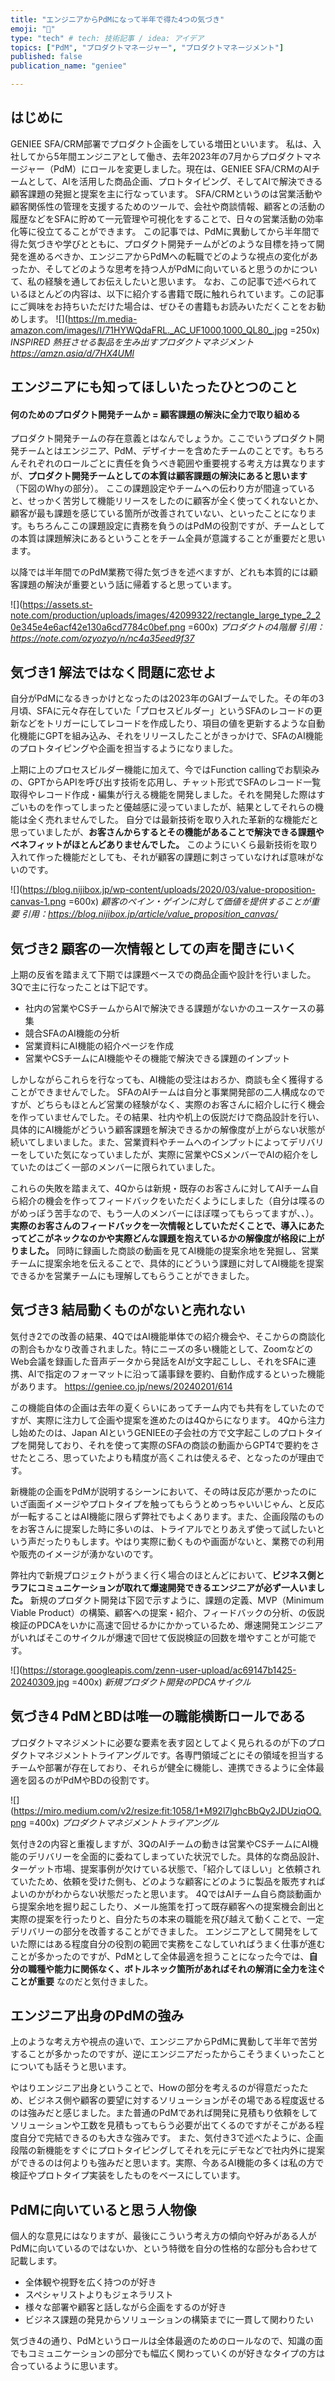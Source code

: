 ```yaml
---
title: "エンジニアからPdMになって半年で得た4つの気づき"
emoji: "🥨"
type: "tech" # tech: 技術記事 / idea: アイデア
topics: ["PdM", "プロダクトマネージャー", "プロダクトマネージメント"]
published: false
publication_name: "geniee"

---
```

## はじめに
GENIEE SFA/CRM部署でプロダクト企画をしている増田といいます。
私は、入社してから5年間エンジニアとして働き、去年2023年の7月からプロダクトマネージャー（PdM）にロールを変更しました。現在は、GENIEE SFA/CRMのAIチームとして、AIを活用した商品企画、プロトタイピング、そしてAIで解決できる顧客課題の発掘と提案を主に行なっています。
SFA/CRMというのは営業活動や顧客関係性の管理を支援するためのツールで、会社や商談情報、顧客との活動の履歴などをSFAに貯めて一元管理や可視化をすることで、日々の営業活動の効率化等に役立てることができます。
この記事では、PdMに異動してから半年間で得た気づきや学びとともに、プロダクト開発チームがどのような目標を持って開発を進めるべきか、エンジニアからPdMへの転職でどのような視点の変化があったか、そしてどのような思考を持つ人がPdMに向いていると思うのかについて、私の経験を通してお伝えしたいと思います。
なお、この記事で述べられているほとんどの内容は、以下に紹介する書籍で既に触れられています。この記事にご興味をお持ちいただけた場合は、ぜひその書籍もお読みいただくことをお勧めします。
![](https://m.media-amazon.com/images/I/71HYWQdaFRL._AC_UF1000,1000_QL80_.jpg =250x)
*INSPIRED 熱狂させる製品を生み出すプロダクトマネジメント
https://amzn.asia/d/7HX4UMl*

## エンジニアにも知ってほしいたったひとつのこと
#### 何のためのプロダクト開発チームか = 顧客課題の解決に全力で取り組める
プロダクト開発チームの存在意義とはなんでしょうか。ここでいうプロダクト開発チームとはエンジニア、PdM、デザイナーを含めたチームのことです。もちろんそれぞれのロールごとに責任を負うべき範囲や重要視する考え方は異なりますが、**プロダクト開発チームとしての本質は顧客課題の解決にあると思います** （下図のWhyの部分）。
ここの課題設定やチームへの伝わり方が間違っていると、せっかく苦労して機能リリースをしたのに顧客が全く使ってくれないとか、顧客が最も課題を感じている箇所が改善されていない、といったことになります。もちろんここの課題設定に責務を負うのはPdMの役割ですが、チームとしての本質は課題解決にあるということをチーム全員が意識することが重要だと思います。

以降では半年間でのPdM業務で得た気づきを述べますが、どれも本質的には顧客課題の解決が重要という話に帰着すると思っています。

![](https://assets.st-note.com/production/uploads/images/42099322/rectangle_large_type_2_20e345e4e6acf42e130a6cd7784c0bef.png =600x)
*プロダクトの4階層
引用：https://note.com/ozyozyo/n/nc4a35eed9f37*

## 気づき1 解法ではなく問題に恋せよ
自分がPdMになるきっかけとなったのは2023年のGAIブームでした。その年の3月頃、SFAに元々存在していた「プロセスビルダー」というSFAのレコードの更新などをトリガーにしてレコードを作成したり、項目の値を更新するような自動化機能にGPTを組み込み、それをリリースしたことがきっかけで、SFAのAI機能のプロトタイピングや企画を担当するようになりました。

上期に上のプロセスビルダー機能に加えて、今ではFunction callingでお馴染みの、GPTからAPIを呼び出す技術を応用し、チャット形式でSFAのレコード一覧取得やレコード作成・編集が行える機能を開発しました。それを開発した際はすごいものを作ってしまったと優越感に浸っていましたが、結果としてそれらの機能は全く売れませんでした。
自分では最新技術を取り入れた革新的な機能だと思っていましたが、**お客さんからするとその機能があることで解決できる課題やベネフィットがほとんどありませんでした。** このようにいくら最新技術を取り入れて作った機能だとしても、それが顧客の課題に刺さっていなければ意味がないのです。

![](https://blog.nijibox.jp/wp-content/uploads/2020/03/value-proposition-canvas-1.png =600x)
*顧客のペイン・ゲインに対して価値を提供することが重要
引用：https://blog.nijibox.jp/article/value_proposition_canvas/*

## 気づき2 顧客の一次情報としての声を聞きにいく
上期の反省を踏まえて下期では課題ベースでの商品企画や設計を行いました。3Qで主に行なったことは下記です。
- 社内の営業やCSチームからAIで解決できる課題がないかのユースケースの募集
- 競合SFAのAI機能の分析
- 営業資料にAI機能の紹介ページを作成
- 営業やCSチームにAI機能やその機能で解決できる課題のインプット

しかしながらこれらを行なっても、AI機能の受注はおろか、商談も全く獲得することができませんでした。
SFAのAIチームは自分と事業開発部の二人構成なのですが、どちらもほとんど営業の経験がなく、実際のお客さんに紹介しに行く機会を作っていませんでした。その結果、社内や机上の仮説だけで商品設計を行い、具体的にAI機能がどういう顧客課題を解決できるかの解像度が上がらない状態が続いてしまいました。また、営業資料やチームへのインプットによってデリバリーをしていた気になっていましたが、実際に営業やCSメンバーでAIの紹介をしていたのはごく一部のメンバーに限られていました。

これらの失敗を踏まえて、4Qからは新規・既存のお客さんに対してAIチーム自ら紹介の機会を作ってフィードバックをいただくようにしました（自分は喋るのがめっぽう苦手なので、もう一人のメンバーにほぼ喋ってもらってますが、、）。**実際のお客さんのフィードバックを一次情報としていただくことで、導入にあたってどこがネックなのかや実際どんな課題を抱えているかの解像度が格段に上がりました。**
同時に録画した商談の動画を見てAI機能の提案余地を発掘し、営業チームに提案余地を伝えることで、具体的にどういう課題に対してAI機能を提案できるかを営業チームにも理解してもらうことができました。

## 気づき3 結局動くものがないと売れない
気付き2での改善の結果、4QではAI機能単体での紹介機会や、そこからの商談化の割合もかなり改善されました。特にニーズの多い機能として、ZoomなどのWeb会議を録画した音声データから発話をAIが文字起こしし、それをSFAに連携、AIで指定のフォーマットに沿って議事録を要約、自動作成するといった機能があります。
https://geniee.co.jp/news/20240201/614

この機能自体の企画は去年の夏くらいにあってチーム内でも共有をしていたのですが、実際に注力して企画や提案を進めたのは4Qからになります。
4Qから注力し始めたのは、Japan AIというGENIEEの子会社の方で文字起こしのプロトタイプを開発しており、それを使って実際のSFAの商談の動画からGPT4で要約をさせたところ、思っていたよりも精度が高くこれは使えるぞ、となったのが理由です。

新機能の企画をPdMが説明するシーンにおいて、その時は反応が悪かったのにいざ画面イメージやプロトタイプを触ってもらうとめっちゃいいじゃん、と反応が一転することはAI機能に限らず弊社でもよくあります。また、企画段階のものをお客さんに提案した時に多いのは、トライアルでとりあえず使って試したいという声だったりもします。やはり実際に動くものや画面がないと、業務での利用や販売のイメージが湧かないのです。

弊社内で新規プロジェクトがうまく行く場合のほとんどにおいて、**ビジネス側とラフにコミュニケーションが取れて爆速開発できるエンジニアが必ず一人いました。** 新規のプロダクト開発は下図で示すように、課題の定義、MVP（Minimum Viable Product）の構築、顧客への提案・紹介、フィードバックの分析、の仮説検証のPDCAをいかに高速で回せるかにかかっているため、爆速開発エンジニアがいればそこのサイクルが爆速で回せて仮説検証の回数を増やすことが可能です。

![](https://storage.googleapis.com/zenn-user-upload/ac69147b1425-20240309.jpg =400x)
*新規プロダクト開発のPDCAサイクル*

## 気づき4 PdMとBDは唯一の職能横断ロールである
プロダクトマネジメントに必要な要素を表す図としてよく見られるのが下のプロダクトマネジメントトライアングルです。各専門領域ごとにその領域を担当するチームや部署が存在しており、それらが健全に機能し、連携できるように全体最適を図るのがPdMやBDの役割です。

![](https://miro.medium.com/v2/resize:fit:1058/1*M92l7lghcBbQy2JDUziqOQ.png =400x)
*プロダクトマネジメントトライアングル*

気付き2の内容と重複しますが、3QのAIチームの動きは営業やCSチームにAI機能のデリバリーを全面的に委ねてしまっていた状況でした。具体的な商品設計、ターゲット市場、提案事例が欠けている状態で、「紹介してほしい」と依頼されていたため、依頼を受けた側も、どのような顧客にどのように製品を販売すればよいのかがわからない状態だったと思います。
4QではAIチーム自ら商談動画から提案余地を掘り起こしたり、メール施策を打って既存顧客への提案機会創出と実際の提案を行ったりと、自分たちの本来の職能を飛び越えて動くことで、一定デリバリーの部分を改善することができました。
エンジニアとして開発をしていた際にはある程度自分の役割の範囲で実務をこなしていればうまく仕事が進むことが多かったのですが、PdMとして全体最適を担うことになった今では、**自分の職種や能力に関係なく、ボトルネック箇所があればそれの解消に全力を注ぐことが重要** なのだと気付きました。

## エンジニア出身のPdMの強み
上のような考え方や視点の違いで、エンジニアからPdMに異動して半年で苦労することが多かったのですが、逆にエンジニアだったからこそうまくいったことについても話そうと思います。

やはりエンジニア出身ということで、Howの部分を考えるのが得意だったため、ビジネス側や顧客の要望に対するソリューションがその場である程度返せるのは強みだと感じました。また普通のPdMであれば開発に見積もり依頼をしてソリューションや工数を見積もってもらう必要が出てくるのですがそこがある程度自分で完結できるのも大きな強みです。
また、気付き3で述べたように、企画段階の新機能をすぐにプロトタイピングしてそれを元にデモなどで社内外に提案ができるのは何よりも強みだと思います。実際、今あるAI機能の多くは私の方で検証やプロトタイプ実装をしたものをベースにしています。


## PdMに向いていると思う人物像
個人的な意見にはなりますが、最後にこういう考え方の傾向や好みがある人がPdMに向いているのではないか、という特徴を自分の性格的な部分も合わせて記載します。

- 全体観や視野を広く持つのが好き
- スペシャリストよりもジェネラリスト
- 様々な部署や顧客と話しながら企画をするのが好き
- ビジネス課題の発見からソリューションの構築までに一貫して関わりたい

気づき4の通り、PdMというロールは全体最適のためのロールなので、知識の面でもコミュニケーションの部分でも幅広く関わっていくのが好きなタイプの方は合っているように思います。
